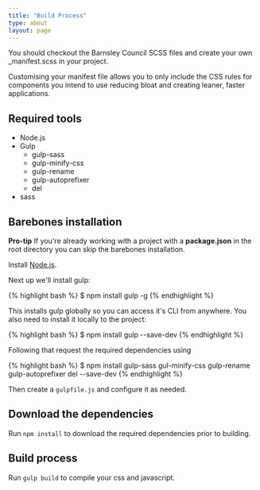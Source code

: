 ```yaml
---
title: "Build Process"
type: about
layout: page
---
```


You should checkout the Barnsley Council SCSS files and create your own _manifest.scss in your project. 

Customising your manifest file allows you to only include the CSS rules for components you intend to use reducing bloat and creating leaner, faster applications.

## Required tools

- Node.js
- Gulp
    + gulp-sass
    + gulp-minify-css
    + gulp-rename
    + gulp-autoprefixer
    + del
- sass

## Barebones installation

<div class="message message--info">
    <strong>Pro-tip</strong>
    If you're already working with a project with a <strong>package.json</strong> in the root directory you can skip the barebones installation.
</div>

Install [Node.js](https://nodejs.org/). 

Next up we'll install gulp:

{% highlight bash %}
$ npm install gulp -g
{% endhighlight %}

This installs gulp globally so you can access it's CLI from anywhere. You also need to install it locally to the project:

{% highlight bash %}
$ npm install gulp --save-dev
{% endhighlight %}

Following that request the required dependencies using

{% highlight bash %}
$ npm install gulp-sass gul-minify-css gulp-rename gulp-autoprefixer del --save-dev
{% endhighlight %}

Then create a `gulpfile.js` and configure it as needed.

## Download the dependencies

Run `npm install` to download the required dependencies prior to building.

## Build process

Run `gulp build` to compile your css and javascript.
